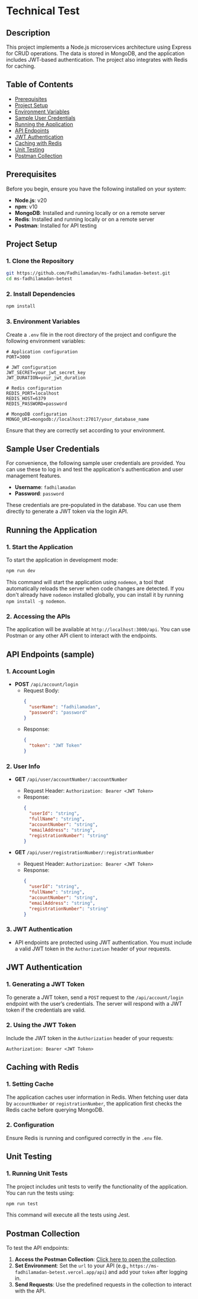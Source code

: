 # Technical Test

## Description
This project implements a Node.js microservices architecture using Express for CRUD operations. The data is stored in MongoDB, and the application includes JWT-based authentication. The project also integrates with Redis for caching.

## Table of Contents

- [Prerequisites](#prerequisites)
- [Project Setup](#project-setup)
- [Environment Variables](#environment-variables)
- [Sample User Credentials](#sample-user-credentials)
- [Running the Application](#running-the-application)
- [API Endpoints](#api-endpoints)
- [JWT Authentication](#jwt-authentication)
- [Caching with Redis](#caching-with-redis)
- [Unit Testing](#unit-testing)
- [Postman Collection](#postman-collection)

## Prerequisites

Before you begin, ensure you have the following installed on your system:

- **Node.js**: v20
- **npm**: v10
- **MongoDB**: Installed and running locally or on a remote server
- **Redis**: Installed and running locally or on a remote server
- **Postman**: Installed for API testing

## Project Setup

### 1. Clone the Repository

```bash
git https://github.com/Fadhilamadan/ms-fadhilamadan-betest.git
cd ms-fadhilamadan-betest
```

### 2. Install Dependencies

```bash
npm install
```

### 3. Environment Variables

Create a `.env` file in the root directory of the project and configure the following environment variables:

```env
# Application configuration
PORT=3000

# JWT configuration
JWT_SECRET=your_jwt_secret_key
JWT_DURATION=your_jwt_duration

# Redis configuration
REDIS_PORT=localhost
REDIS_HOST=6379
REDIS_PASSWORD=password

# MongoDB configuration
MONGO_URI=mongodb://localhost:27017/your_database_name
```

Ensure that they are correctly set according to your environment.

## Sample User Credentials

For convenience, the following sample user credentials are provided. You can use these to log in and test the application's authentication and user management features.

- **Username**: `fadhilamadan`
- **Password**: `password`

These credentials are pre-populated in the database. You can use them directly to generate a JWT token via the login API.

## Running the Application

### 1. Start the Application

To start the application in development mode:

```bash
npm run dev
```

This command will start the application using `nodemon`, a tool that automatically reloads the server when code changes are detected. If you don't already have `nodemon` installed globally, you can install it by running `npm install -g nodemon`.

### 2. Accessing the APIs

The application will be available at `http://localhost:3000/api`. You can use Postman or any other API client to interact with the endpoints.

## API Endpoints (sample)

### 1. Account Login

- **POST** `/api/account/login`
  - Request Body:
    ```json
    {
      "userName": "fadhilamadan",
      "password": "password"
    }
    ```
  - Response:
    ```json
    {
      "token": "JWT Token"
    }
    ```

### 2. User Info

- **GET** `/api/user/accountNumber/:accountNumber`
  - Request Header: `Authorization: Bearer <JWT Token>`
  - Response:
    ```json
    {
      "userId": "string",
      "fullName": "string",
      "accountNumber": "string",
      "emailAddress": "string",
      "registrationNumber": "string"
    }
    ```
    
- **GET** `/api/user/registrationNumber/:registrationNumber`
  - Request Header: `Authorization: Bearer <JWT Token>`
  - Response:
    ```json
    {
      "userId": "string",
      "fullName": "string",
      "accountNumber": "string",
      "emailAddress": "string",
      "registrationNumber": "string"
    }
    ```

### 3. JWT Authentication

- API endpoints are protected using JWT authentication. You must include a valid JWT token in the `Authorization` header of your requests.

## JWT Authentication

### 1. Generating a JWT Token

To generate a JWT token, send a `POST` request to the `/api/account/login` endpoint with the user’s credentials. The server will respond with a JWT token if the credentials are valid.

### 2. Using the JWT Token

Include the JWT token in the `Authorization` header of your requests:

```http
Authorization: Bearer <JWT Token>
```

## Caching with Redis

### 1. Setting Cache

The application caches user information in Redis. When fetching user data by `accountNumber` or `registrationNumber`, the application first checks the Redis cache before querying MongoDB.

### 2. Configuration

Ensure Redis is running and configured correctly in the `.env` file.

## Unit Testing

### 1. Running Unit Tests

The project includes unit tests to verify the functionality of the application. You can run the tests using:

```bash
npm run test
```

This command will execute all the tests using Jest.

## Postman Collection

To test the API endpoints:

1. **Access the Postman Collection**: [Click here to open the collection](https://documenter.getpostman.com/view/6043175/2sA3sAfmdX).
2. **Set Environment**: Set the `url` to your API (e.g., `https://ms-fadhilamadan-betest.vercel.app/api`) and add your `token` after logging in.
3. **Send Requests**: Use the predefined requests in the collection to interact with the API.
